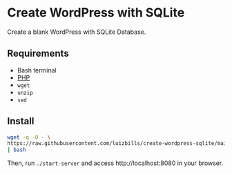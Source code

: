 # Create WordPress with SQLite

Create a blank WordPress with SQLite Database.

## Requirements

- Bash terminal
- [PHP](https://www.php.net/)
- `wget`
- `unzip`
- `sed`

## Install

```sh
wget -q -O - \
https://raw.githubusercontent.com/luizbills/create-wordpress-sqlite/main/installer \
| bash
```

Then, run `./start-server` and access http://localhost:8080 in your browser.
